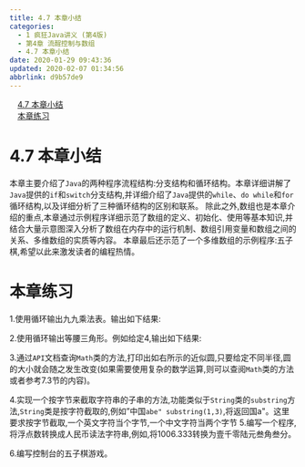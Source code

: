 ```yaml
---
title: 4.7 本章小结
categories: 
  - 1 疯狂Java讲义 (第4版)
  - 第4章 流酲控制与数组
  - 4.7 本章小结
date: 2020-01-29 09:43:36
updated: 2020-02-07 01:34:56
abbrlink: d9b57de9
---
```

<div id='my_toc'><a href="/JavaReadingNotes/d9b57de9/#4-7-本章小结" class="header_1">4.7 本章小结</a>&nbsp;<br><a href="/JavaReadingNotes/d9b57de9/#本章练习" class="header_1">本章练习</a>&nbsp;<br></div>
<style>.header_1{margin-left: 1em;}.header_2{margin-left: 2em;}.header_3{margin-left: 3em;}.header_4{margin-left: 4em;}.header_5{margin-left: 5em;}.header_6{margin-left: 6em;}</style>
<!--more-->
<script>if (navigator.platform.search('arm')==-1){document.getElementById('my_toc').style.display = 'none';}var e,p = document.getElementsByTagName('p');while (p.length>0) {e = p[0];e.parentElement.removeChild(e);}</script>

<!--end-->
# 4.7 本章小结
本章主要介绍了`Java`的两种程序流程结构:分支结构和循环结构。本章详细讲解了`Java`提供的`if`和`switch`分支结构,并详细介绍了`Java`提供的`while`、`do while`和`for`循环结构,以及详细分析了三种循环结构的区别和联系。
除此之外,数组也是本章介绍的重点,本章通过示例程序详细示范了数组的定义、初始化、使用等基本知识,并结合大量示意图深入分析了数组在内存中的运行机制、数组引用变量和数组之间的关系、多维数组的实质等内容。
本章最后还示范了一个多维数组的示例程序:五子棋,希望以此来激发读者的编程热情。
# 本章练习
1.使用循环输出九九乘法表。输出如下结果:


2.使用循环输出等腰三角形。例如给定4,输出如下结果:

3.通过`API`文档查询`Math`类的方法,打印出如右所示的近似圆,只要给定不同半径,圆的大小就会随之发生改变(如果需要使用复杂的数学运算,则可以查阅`Math`类的方法或者参考7.3节的内容)。

4.实现一个按字节来截取字符串的子串的方法,功能类似于`String`类的`substring`方法,`String`类是按字符截取的,例如”中国`abe" substring(1,3)`,将返回国a"。这里要求按字节截取,一个英文字符当个字节,一个中文字符当两个字节
5.编写一个程序,将浮点数转换成人民币读法字符串,例如,将1006.333转换为壹千零陆元叁角叁分。

6.编写控制台的五子棋游戏。
